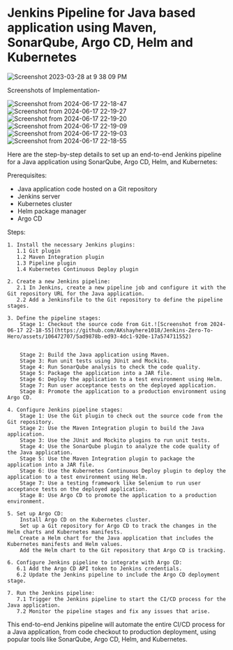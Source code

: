 # Jenkins Pipeline for Java based application using Maven, SonarQube, Argo CD, Helm and Kubernetes

![Screenshot 2023-03-28 at 9 38 09 PM](https://user-images.githubusercontent.com/43399466/228301952-abc02ca2-9942-4a67-8293-f76647b6f9d8.png)

Screenshots of Implementation-

![Screenshot from 2024-06-17 22-18-47](https://github.com/AKshayhere1018/Jenkins-Zero-To-Hero/assets/106472707/801639a8-553d-4593-8ec6-86e0f17fd85b)
![Screenshot from 2024-06-17 22-19-27](https://github.com/AKshayhere1018/Jenkins-Zero-To-Hero/assets/106472707/e6968a60-ff73-47bc-b949-11497dd3768c)
![Screenshot from 2024-06-17 22-19-20](https://github.com/AKshayhere1018/Jenkins-Zero-To-Hero/assets/106472707/19103729-afdd-4092-b66a-61aa55b3617e)
![Screenshot from 2024-06-17 22-19-09](https://github.com/AKshayhere1018/Jenkins-Zero-To-Hero/assets/106472707/daa5301a-ae7b-4929-9ad2-cdb1350124a7)
![Screenshot from 2024-06-17 22-19-03](https://github.com/AKshayhere1018/Jenkins-Zero-To-Hero/assets/106472707/f282f079-3030-47c5-bc1d-f3701d39a604)
![Screenshot from 2024-06-17 22-18-55](https://github.com/AKshayhere1018/Jenkins-Zero-To-Hero/assets/106472707/2af9430f-8604-4255-bae1-947fcebfdf76)


Here are the step-by-step details to set up an end-to-end Jenkins pipeline for a Java application using SonarQube, Argo CD, Helm, and Kubernetes:

Prerequisites:

   -  Java application code hosted on a Git repository
   -   Jenkins server
   -  Kubernetes cluster
   -  Helm package manager
   -  Argo CD

Steps:

    1. Install the necessary Jenkins plugins:
       1.1 Git plugin
       1.2 Maven Integration plugin
       1.3 Pipeline plugin
       1.4 Kubernetes Continuous Deploy plugin

    2. Create a new Jenkins pipeline:
       2.1 In Jenkins, create a new pipeline job and configure it with the Git repository URL for the Java application.
       2.2 Add a Jenkinsfile to the Git repository to define the pipeline stages.

    3. Define the pipeline stages:
        Stage 1: Checkout the source code from Git.![Screenshot from 2024-06-17 22-18-55](https://github.com/AKshayhere1018/Jenkins-Zero-To-Hero/assets/106472707/5ad9878b-ed93-4dc1-920e-17a574711552)


        Stage 2: Build the Java application using Maven.
        Stage 3: Run unit tests using JUnit and Mockito.
        Stage 4: Run SonarQube analysis to check the code quality.
        Stage 5: Package the application into a JAR file.
        Stage 6: Deploy the application to a test environment using Helm.
        Stage 7: Run user acceptance tests on the deployed application.
        Stage 8: Promote the application to a production environment using Argo CD.

    4. Configure Jenkins pipeline stages:
        Stage 1: Use the Git plugin to check out the source code from the Git repository.
        Stage 2: Use the Maven Integration plugin to build the Java application.
        Stage 3: Use the JUnit and Mockito plugins to run unit tests.
        Stage 4: Use the SonarQube plugin to analyze the code quality of the Java application.
        Stage 5: Use the Maven Integration plugin to package the application into a JAR file.
        Stage 6: Use the Kubernetes Continuous Deploy plugin to deploy the application to a test environment using Helm.
        Stage 7: Use a testing framework like Selenium to run user acceptance tests on the deployed application.
        Stage 8: Use Argo CD to promote the application to a production environment.

    5. Set up Argo CD:
        Install Argo CD on the Kubernetes cluster.
        Set up a Git repository for Argo CD to track the changes in the Helm charts and Kubernetes manifests.
        Create a Helm chart for the Java application that includes the Kubernetes manifests and Helm values.
        Add the Helm chart to the Git repository that Argo CD is tracking.

    6. Configure Jenkins pipeline to integrate with Argo CD:
       6.1 Add the Argo CD API token to Jenkins credentials.
       6.2 Update the Jenkins pipeline to include the Argo CD deployment stage.

    7. Run the Jenkins pipeline:
       7.1 Trigger the Jenkins pipeline to start the CI/CD process for the Java application.
       7.2 Monitor the pipeline stages and fix any issues that arise.

This end-to-end Jenkins pipeline will automate the entire CI/CD process for a Java application, from code checkout to production deployment, using popular tools like SonarQube, Argo CD, Helm, and Kubernetes.
